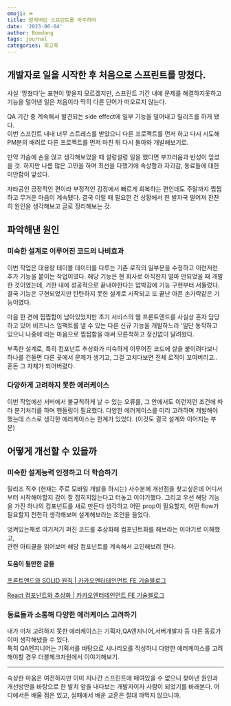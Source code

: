 ```yaml
---
emoji: ⏩
title: 망쳐버린 스프린트를 마주하며
date: '2023-06-04'
author: Bomdong
tags: journal
categories: 회고록
---
```



## 개발자로 일을 시작한 후 처음으로 스프린트를 망쳤다.
사실 '망쳤다'는 표현이 맞을지 모르겠지만, 
스프린트 기간 내에 문제를 해결하지못하고 기능을 덜어낸 일은 처음이라 딱히 다른 단어가 떠오르지 않는다.

QA 기간 중 계속해서 발견되는 side effect에 일부 기능을 덜어내고 릴리즈를 하게 됐다.<br/>
이번 스프린트 내내 너무 스트레스를 받았으니 다른 프로젝트를 먼저 하고 다시 시도해 PM분의 배려로 다른 프로젝트를 먼저 마친 뒤 다시 돌아와 개발해보기로.

만약 가슴에 손을 얹고 생각해보았을 때 설렁설렁 일을 했다면 부끄러움과 반성이 앞섰을 것.
하지만 나름 많은 고민을 하며 최선을 다했기에 속상함과 자괴감, 동료들에 대한 미안함이 앞섰다.

자타공인 긍정적인 편이라 부정적인 감정에서 빠르게 회복하는 편인데도 주말까지 찝찝하고 무거운 마음이 계속됐다.
결국 이럴 때 필요한 건 상황에서 한 발자국 떨어져 찬찬히 원인을 생각해보고 글로 정리해보는 것.


## 파악해낸 원인

### 미숙한 설계로 이루어진 코드의 나비효과

이번 작업은 대용량 테이블 데이터를 다루는 기존 로직의 일부분을 수정하고 이런저런 추가 기능을 붙이는 작업이였다.
해당 기능은 현 회사로 이직한지 얼마 안되었을 때 개발한 것이였는데, 기한 내에 성공적으로 끝내야한다는 압박감에 기능 구현부터 서둘렀다.
결국 기능은 구현되었지만 탄탄하지 못한 설계로 시작되고 또 끝난 아픈 손가락같은 기능이였다.

마음 한 켠에 찝찝함이 남아있었지만 초기 서비스의 웹 프론트엔드를 사실상 혼자 담당하고 있어 비즈니스 임팩트를 낼 수 있는 다른 신규 기능을 개발하느라 '일단 동작하고 있으니 나중에'라는 마음으로 찝찝함을 애써 모른척하고 정신없이 달려왔다.

부족한 설계로, 특히 컴포넌트 추상화가 미숙하게 이루어진 코드에 살을 붙이려다보니 하나를 건들면 다른 곳에서 문제가 생기고, 그걸 고치다보면 전체 로직이 꼬여버리고.. 혼돈 그 자체가 되어버렸다.


### 다양하게 고려하지 못한 에러케이스

이번 작업에선 서버에서 불규칙하게 날 수 있는 오류를, 그 안에서도 이런저런 조건에 따라 분기처리를 하며 핸들링이 필요했다.
다양한 에러케이스를 미리 고려하며 개발해야 했는데 스스로 생각한 에러케이스는 한계가 있었다. (이것도 결국 설계와 이어지는 부분)


## 어떻게 개선할 수 있을까

### 미숙한 설계능력 인정하고 더 학습하기

릴리즈 직후 (현재는 주로 모바일 개발을 하시는) 사수분께 개선점을 찾고싶은데 어디서부터 시작해야할지 감이 잘 잡히지않는다고 터놓고 이야기했다. 그리고 우선 해당 기능을 가진 하나의 컴포넌트를 새로 만든다 생각하고 어떤 prop이 필요할지, 어떤 flow가 필요할지 천천히 생각해보며 설계해보라는 조언을 들었다.


엉켜있는채로 여기저기 퍼진 코드를 추상화해 컴포넌트화를 해보라는 이야기로 이해했고, <br/>
관련 아티클을 읽어보며 해당 컴포넌트를 계속해서 고민해보려 한다.


#### 도움이 될만한 글들

[프론트엔드와 SOLID 원칙 | 카카오엔터테인먼트 FE 기술블로그](https://fe-developers.kakaoent.com/2023/230330-frontend-solid/)

[React 컴포넌트와 추상화 | 카카오엔터테인먼트 FE 기술블로그](https://fe-developers.kakaoent.com/2022/221020-component-abstraction/)


### 동료들과 소통해 다양한 에러케이스 고려하기

내가 미처 고려하지 못한 에러케이스는 기획자,QA엔지니어,서버개발자 등 다른 동료가 이미 생각해냈을 수 있다. <br/>
특히 QA엔지니어는 기획서를 바탕으로 시나리오를 작성하니 다양한 에러케이스를 고려해야할 경우 더블체크차원에서 이야기해보기.

------
속상한 마음은 여전하지만 이미 지나간 스프린트에 매여있을 수 없으니 찾아낸 원인과 개선방안을 바탕으로 한 발치 앞을 내다보는 개발자이자 사람이 되었기를 바래본다. 
어디에서든 배울 점은 있고, 실패에서 배운 교훈은 절대 까먹지 않으니까.

```toc
```